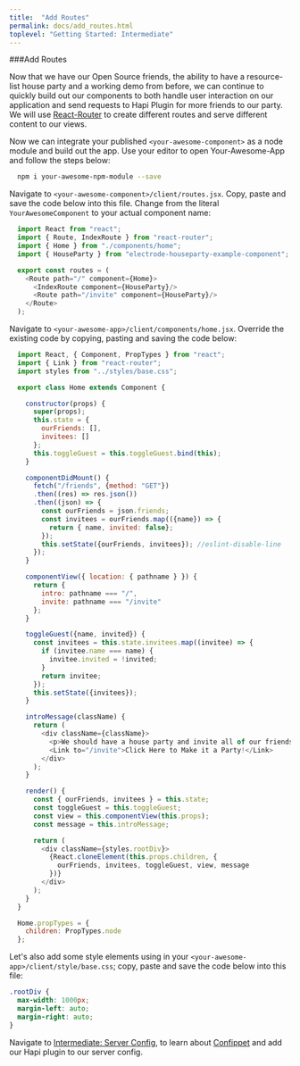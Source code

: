 ```yaml
---
title:  "Add Routes"
permalink: docs/add_routes.html
toplevel: "Getting Started: Intermediate"
---
```


###Add Routes

Now that we have our Open Source friends, the ability to have a resource-list house party and a working demo from before, we can continue to quickly build out our components to both handle user interaction on our application and send requests to Hapi Plugin for more friends to our party. We will use [React-Router](https://github.com/ReactTraining/react-router) to create different routes and serve different content to our views.

Now we can integrate your published `<your-awesome-component>` as a node module and build out the app. Use your editor to open Your-Awesome-App and follow the steps below:

```bash
  npm i your-awesome-npm-module --save
```

Navigate to `<your-awesome-component>/client/routes.jsx`. Copy, paste and save the code below into this file. Change from the literal `YourAwesomeComponent` to your actual component name:

```javascript
  import React from "react";
  import { Route, IndexRoute } from "react-router";
  import { Home } from "./components/home";
  import { HouseParty } from "electrode-houseparty-example-component";

  export const routes = (
    <Route path="/" component={Home}>
      <IndexRoute component={HouseParty}/>
      <Route path="/invite" component={HouseParty}/>
    </Route>
  );
```

Navigate to `<your-awesome-app>/client/components/home.jsx`. Override the existing code by copying, pasting and saving the code below:

```javascript
  import React, { Component, PropTypes } from "react";
  import { Link } from "react-router";
  import styles from "../styles/base.css";

  export class Home extends Component {

    constructor(props) {
      super(props);
      this.state = {
        ourFriends: [],
        invitees: []
      };
      this.toggleGuest = this.toggleGuest.bind(this);
    }

    componentDidMount() {
      fetch("/friends", {method: "GET"})
      .then((res) => res.json())
      .then((json) => {
        const ourFriends = json.friends;
        const invitees = ourFriends.map(({name}) => {
          return { name, invited: false};
        });
        this.setState({ourFriends, invitees}); //eslint-disable-line
      });
    }

    componentView({ location: { pathname } }) {
      return {
        intro: pathname === "/",
        invite: pathname === "/invite"
      };
    }

    toggleGuest({name, invited}) {
      const invitees = this.state.invitees.map((invitee) => {
        if (invitee.name === name) {
          invitee.invited = !invited;
        }
        return invitee;
      });
      this.setState({invitees});
    }

    introMessage(className) {
      return (
        <div className={className}>
          <p>We should have a house party and invite all of our friends!</p>
          <Link to="/invite">Click Here to Make it a Party!</Link>
        </div>
      );
    }

    render() {
      const { ourFriends, invitees } = this.state;
      const toggleGuest = this.toggleGuest;
      const view = this.componentView(this.props);
      const message = this.introMessage;

      return (
        <div className={styles.rootDiv}>
          {React.cloneElement(this.props.children, {
            ourFriends, invitees, toggleGuest, view, message
          })}
        </div>
      );
    }
  }

  Home.propTypes = {
    children: PropTypes.node
  };
```

Let's also add some style elements using in your `<your-awesome-app>/client/style/base.css`; copy, paste and save the code below into this file:

```css
.rootDiv {
  max-width: 1000px;
  margin-left: auto;
  margin-right: auto;
}
```

Navigate to [Intermediate: Server Config](server_config.html), to learn about [Confippet](confippet.html) and add our Hapi plugin to our server config.
